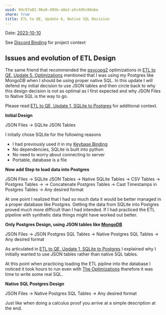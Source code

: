 ```yaml
---
uuid: 9dc97a82-96a0-495b-a8e2-a5c4d5c60abe
share: true
title: ETL to QE, Update 6, Native SQL Decision
---
```

Date: [2023-10-10](/undefined)

See [Discord Binding](/16cc922f-56ea-422e-95be-72f5f55e4111) for project context
## Issues and evolution of ETL Design

The same friend that recommended the [psycopg2](/undefined) optimizations in [ETL to QE, Update 5, Optimizations](/88cd3a9e-9156-4482-aaa5-2bb8eeebca0d) mentioned that I was using my Postgres like MongoDB when I should be using proper native SQL. In this update I will defend my initial decision to use JSON tables and then circle back to why this design decision is not as optimal as I first expected and why JSON Files to Native SQL is the way to go.

Please read [ETL to QE, Update 1, SQLite to Postgres](/adf51542-a86b-437b-8542-9ef82c41d7a2) for additional context.

**Initial Design**

JSON Files -> SQLite JSON Tables

I initally chose SQLite for the following reasons

* I had previously used it in my [Keybase Binding](/3ff1df10-10b8-4206-b9b2-3bbad4b748d5)
* No dependencies, SQLite is built into python
* No need to worry about connecting to server
* Portable, database is a file

**Now add Step to load data into Postgres**

JSON Files -> SQLite JSON Tables -> Native SQLite Tables -> CSV Tables -> Postgres Tables -> -> Concatenate Postgres Tables -> Cast Timestamps in Postgres Tables  -> Any desired format

At one point I realized that I had so much data it would be better managed in a proper database like Postgres. Getting the data from SQLite into Postgres proved much more difficult than I had intended. If I had practiced the ETL pipeline with synthetic data things might have worked out better.

**Only Postgres Design, using JSON tables like [MongoDB](/a00e584f-0e98-40a4-b1c3-853f62315317)**

JSON Files -> JSON Postgres SQL Tables -> Native Postgres SQL Tables -> Any desired format

As articulated in [ETL to QE, Update 1, SQLite to Postgres](/adf51542-a86b-437b-8542-9ef82c41d7a2) I explained why I initially wanted to use JSON tables rather than native SQL tables. 

At this point when practicing loading the ETL pipline into the database I noticed it took hours to run even with [The Optimizations](/88cd3a9e-9156-4482-aaa5-2bb8eeebca0d) therefore it was time to write some real SQL.

**Native SQL Postgres Design**

JSON Files -> Native Postgres SQL Tables -> Any desired format

Just like when doing a calculus proof you arrive at a simple description at the end.